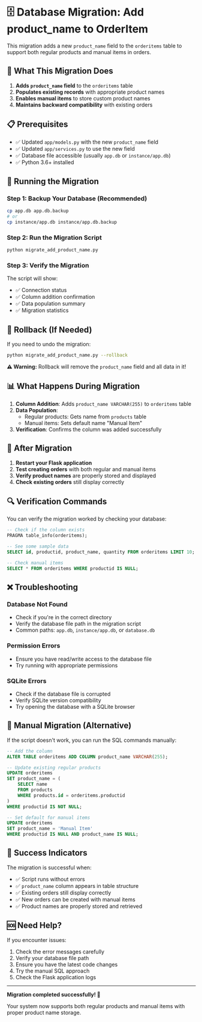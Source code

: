 # 🗄️ Database Migration: Add product_name to OrderItem

This migration adds a new `product_name` field to the `orderitems` table to support both regular products and manual items in orders.

## 🎯 **What This Migration Does**

1. **Adds `product_name` field** to the `orderitems` table
2. **Populates existing records** with appropriate product names
3. **Enables manual items** to store custom product names
4. **Maintains backward compatibility** with existing orders

## 📋 **Prerequisites**

- ✅ Updated `app/models.py` with the new `product_name` field
- ✅ Updated `app/services.py` to use the new field
- ✅ Database file accessible (usually `app.db` or `instance/app.db`)
- ✅ Python 3.6+ installed

## 🚀 **Running the Migration**

### **Step 1: Backup Your Database (Recommended)**
```bash
cp app.db app.db.backup
# or
cp instance/app.db instance/app.db.backup
```

### **Step 2: Run the Migration Script**
```bash
python migrate_add_product_name.py
```

### **Step 3: Verify the Migration**
The script will show:
- ✅ Connection status
- ✅ Column addition confirmation
- ✅ Data population summary
- ✅ Migration statistics

## 🔄 **Rollback (If Needed)**

If you need to undo the migration:
```bash
python migrate_add_product_name.py --rollback
```

**⚠️ Warning:** Rollback will remove the `product_name` field and all data in it!

## 📊 **What Happens During Migration**

1. **Column Addition**: Adds `product_name VARCHAR(255)` to `orderitems` table
2. **Data Population**: 
   - Regular products: Gets name from `products` table
   - Manual items: Sets default name "Manual Item"
3. **Verification**: Confirms the column was added successfully

## 🎯 **After Migration**

1. **Restart your Flask application**
2. **Test creating orders** with both regular and manual items
3. **Verify product names** are properly stored and displayed
4. **Check existing orders** still display correctly

## 🔍 **Verification Commands**

You can verify the migration worked by checking your database:

```sql
-- Check if the column exists
PRAGMA table_info(orderitems);

-- See some sample data
SELECT id, productid, product_name, quantity FROM orderitems LIMIT 10;

-- Check manual items
SELECT * FROM orderitems WHERE productid IS NULL;
```

## ❌ **Troubleshooting**

### **Database Not Found**
- Check if you're in the correct directory
- Verify the database file path in the migration script
- Common paths: `app.db`, `instance/app.db`, or `database.db`

### **Permission Errors**
- Ensure you have read/write access to the database file
- Try running with appropriate permissions

### **SQLite Errors**
- Check if the database file is corrupted
- Verify SQLite version compatibility
- Try opening the database with a SQLite browser

## 📝 **Manual Migration (Alternative)**

If the script doesn't work, you can run the SQL commands manually:

```sql
-- Add the column
ALTER TABLE orderitems ADD COLUMN product_name VARCHAR(255);

-- Update existing regular products
UPDATE orderitems 
SET product_name = (
    SELECT name 
    FROM products 
    WHERE products.id = orderitems.productid
)
WHERE productid IS NOT NULL;

-- Set default for manual items
UPDATE orderitems 
SET product_name = 'Manual Item'
WHERE productid IS NULL AND product_name IS NULL;
```

## 🎉 **Success Indicators**

The migration is successful when:
- ✅ Script runs without errors
- ✅ `product_name` column appears in table structure
- ✅ Existing orders still display correctly
- ✅ New orders can be created with manual items
- ✅ Product names are properly stored and retrieved

## 🆘 **Need Help?**

If you encounter issues:
1. Check the error messages carefully
2. Verify your database file path
3. Ensure you have the latest code changes
4. Try the manual SQL approach
5. Check the Flask application logs

---

**Migration completed successfully! 🎉**

Your system now supports both regular products and manual items with proper product name storage.
